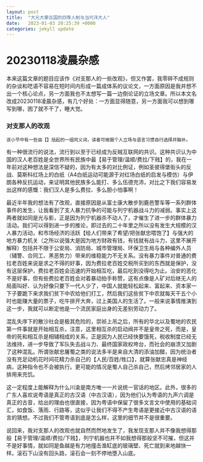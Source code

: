 ```yaml
---
layout: post
title:  "大元大蒙古国的四等人制与当代洋大人"
date:   2023-01-03 20:25:39 +0000
categories: jekyll update
---
```

# 20230118凌晨杂感

本来这篇文章的题目应该作《对支那人的一些改观》，但又作罢，我零碎不成规则的杂谈和呓语不容易在短时间内形成一篇成体系的议论文，一方面原因是我并想不出一个核心论点，另一方面我也不太想写一篇一边倒论证的立场文章。所以本文名改成20230118凌晨杂感，有几个好处：一方面显得随意，另一方面我可以想到哪写到哪，困了就不干了，睡大觉。

### 对支那人的改观

``` 
该小节中有一些由【】括起的一组同义词，读者可根据个人立场与语言习惯自行选择并脑补。
```

有一种很流行的说法，流行到以至于已经成为反贼互联网的共识。这种共识认为中国的汉人老百姓是全世界所有民族中最【易于管理/温顺/费拉/下贱】的，我在一年前对这种想法是深信不疑的，因为有太多的对比例证，例如圣彼得堡街头的反战、莫斯科红场上的白纸（A4白纸运动可能源于对红场白纸的启发与模仿）与伊朗各种反抗运动，来证明其他民族多么能打、多么伍德充沛，对比之下我们容易发出这样的感慨：我们汉人是多么费拉、多么胆小怕事啊！

最近半年我的想法有了改观，直接原因是从富士康大散步到鹿邑警车等一系列群体事件的发生，让我看到了支人暴力抗争的可能与列宁机器战斗力的减弱。事实上这两者就如同是光与影，正是因为列宁机器杀不动人了，才催生了进一步的群体暴力活动。我们可以得到进一步的推论，即过去的二十年里之所以没有发生大规模的汉人暴力活动，和市场经济的活跃【给人们带来了希望/把张献忠喂饱了】与强大的地方暴力机关（之所以说强大是因为地方财政有钱，有钱就有战斗力，这里不展开解释）包括并不限于公安局、消防局、城市管理局、环保卫生局与各种编外人员（辅警、合同工、黑恶势力）带来的维稳能力不无关系。没有暴力事件对普通的费拉老百姓来说是求之不得的好事，因为费拉老百姓交税所买到的东西就是保护，没有这层保护，费拉老百姓会迅速的开始相互吃，最后吃到没得吃为止。治安的恶化不是好事，但有些费拉老百姓会对着暴动拍手称赞，这有点像是人矿对后继无人的局面叫好、认为好像只要下一代人少了，中国人就能轻松起来、富起来、资本家一下子要跪下来求我们贫下中农给他们打工，然后我们这些贫下中农就每天干五个小时也能赚大量的票子，吃牛排开大奔，过上美国人的生活了。一般来说事情推演到这一步，我就可以断定他是一个流民家庭出身的无差别劳动力了。

混乱失序下的散沙社会是极其危险的，崇祯上吊之后，所有的华北以及蜀地的农民第一件事就是开始相互杀，注意，这里相互杀的启动阀并不是皇帝之死，而是，皇帝的死和相互杀是相辅相成的关系，正是因为人民已经快要饿死，税收制度已经无法维持，进一步导致了军队失去战斗力、最终国家政权垮台，而社会的崩溃又加剧了这种混乱。所谓张献忠屠蜀之类的说法多半是来自大清的添油加醋，因为统治者没有充足动机花时间花精力杀自己的【人民/百姓/牲口】，就算张献忠真是神经病，这种指令也不会被执行。更可能的情况是蜀人自己杀自己，然后烤邻居家的人排用来充饥。

这一定程度上能解释为什么川渝是南方唯一一片说统一官话的地区。此外，很多的广东人喜欢说粤语是真正的古汉语（中古汉语），因为他们认为粤语的九声六调是真正的古音，给出的理由也很直接，因为粤语中保留了很多文言文中使用的基础词汇，如食饭、落雨、行路等，这似乎让我们不得不产生粤语是更接近中古汉语的语言的猜想。不过我们不管粤语到底是怎么样，这里的细节并不是很重要。

说回来，我对支那人的改观也就自然而然地发生了，我发现支那人并不像我想得那般【易于管理/温顺/费拉/下贱】，列宁机器也并不如我想得那般坚不可摧，但这并不是好事情，就如同是鱼越是有力地撞击渔缸底的玻璃壁、死亡就到来地越快一样。滚石下山没有回头路，滚石会一刻不停地堕入山底。


